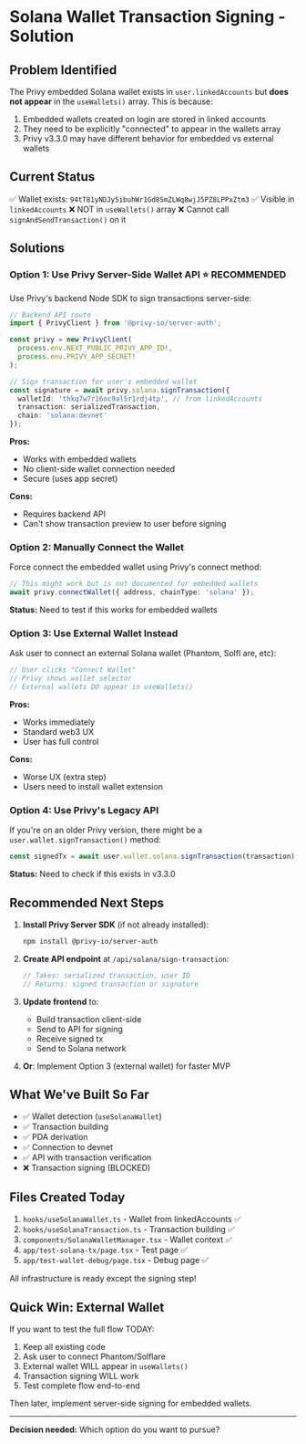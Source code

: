 # Solana Wallet Transaction Signing - Solution

## Problem Identified

The Privy embedded Solana wallet exists in `user.linkedAccounts` but **does not appear** in the `useWallets()` array. This is because:

1. Embedded wallets created on login are stored in linked accounts
2. They need to be explicitly "connected" to appear in the wallets array
3. Privy v3.3.0 may have different behavior for embedded vs external wallets

## Current Status

✅ Wallet exists: `94tT81yNDJy5ibuhWr1Gd8SmZLWq8wjJ5PZ8LPPxZtm3`
✅ Visible in `linkedAccounts`
❌ NOT in `useWallets()` array
❌ Cannot call `signAndSendTransaction()` on it

## Solutions

### Option 1: Use Privy Server-Side Wallet API ⭐ RECOMMENDED

Use Privy's backend Node SDK to sign transactions server-side:

```typescript
// Backend API route
import { PrivyClient } from '@privy-io/server-auth';

const privy = new PrivyClient(
  process.env.NEXT_PUBLIC_PRIVY_APP_ID!,
  process.env.PRIVY_APP_SECRET!
);

// Sign transaction for user's embedded wallet
const signature = await privy.solana.signTransaction({
  walletId: 'thkq7w7r16oc9al5r1rdj4tp', // from linkedAccounts
  transaction: serializedTransaction,
  chain: 'solana:devnet'
});
```

**Pros:**
- Works with embedded wallets
- No client-side wallet connection needed
- Secure (uses app secret)

**Cons:**
- Requires backend API
- Can't show transaction preview to user before signing

### Option 2: Manually Connect the Wallet

Force connect the embedded wallet using Privy's connect method:

```typescript
// This might work but is not documented for embedded wallets
await privy.connectWallet({ address, chainType: 'solana' });
```

**Status:** Need to test if this works for embedded wallets

### Option 3: Use External Wallet Instead

Ask user to connect an external Solana wallet (Phantom, Solfl are, etc):

```typescript
// User clicks "Connect Wallet"
// Privy shows wallet selector
// External wallets DO appear in useWallets()
```

**Pros:**
- Works immediately
- Standard web3 UX
- User has full control

**Cons:**
- Worse UX (extra step)
- Users need to install wallet extension

### Option 4: Use Privy's Legacy API

If you're on an older Privy version, there might be a `user.wallet.signTransaction()` method:

```typescript
const signedTx = await user.wallet.solana.signTransaction(transaction);
```

**Status:** Need to check if this exists in v3.3.0

## Recommended Next Steps

1. **Install Privy Server SDK** (if not already installed):
   ```bash
   npm install @privy-io/server-auth
   ```

2. **Create API endpoint** at `/api/solana/sign-transaction`:
   ```typescript
   // Takes: serialized transaction, user ID
   // Returns: signed transaction or signature
   ```

3. **Update frontend** to:
   - Build transaction client-side
   - Send to API for signing
   - Receive signed tx
   - Send to Solana network

4. **Or**: Implement Option 3 (external wallet) for faster MVP

## What We've Built So Far

- ✅ Wallet detection (`useSolanaWallet`)
- ✅ Transaction building
- ✅ PDA derivation
- ✅ Connection to devnet
- ✅ API with transaction verification
- ❌ Transaction signing (BLOCKED)

## Files Created Today

1. `hooks/useSolanaWallet.ts` - Wallet from linkedAccounts ✅
2. `hooks/useSolanaTransaction.ts` - Transaction building ✅
3. `components/SolanaWalletManager.tsx` - Wallet context ✅
4. `app/test-solana-tx/page.tsx` - Test page ✅
5. `app/test-wallet-debug/page.tsx` - Debug page ✅

All infrastructure is ready except the signing step!

## Quick Win: External Wallet

If you want to test the full flow TODAY:

1. Keep all existing code
2. Ask user to connect Phantom/Solflare
3. External wallet WILL appear in `useWallets()`
4. Transaction signing WILL work
5. Test complete flow end-to-end

Then later, implement server-side signing for embedded wallets.

---

**Decision needed:** Which option do you want to pursue?

